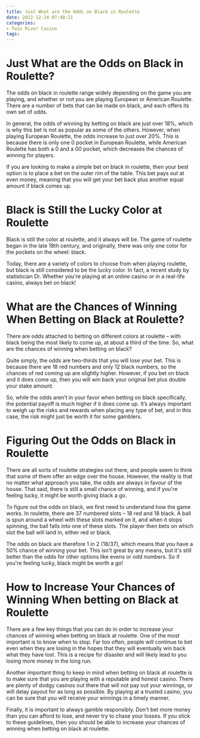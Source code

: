 ```yaml
---
title: Just What are the Odds on Black in Roulette
date: 2022-12-24 07:40:21
categories:
- Twin River Casino
tags:
---
```



#  Just What are the Odds on Black in Roulette?

The odds on black in roulette range widely depending on the game you are playing, and whether or not you are playing European or American Roulette. There are a number of bets that can be made on black, and each offers its own set of odds.

In general, the odds of winning by betting on black are just over 18%, which is why this bet is not as popular as some of the others. However, when playing European Roulette, the odds increase to just over 20%. This is because there is only one 0 pocket in European Roulette, while American Roulette has both a 0 and a 00 pocket, which decreases the chances of winning for players.

If you are looking to make a simple bet on black in roulette, then your best option is to place a bet on the outer rim of the table. This bet pays out at even money, meaning that you will get your bet back plus another equal amount if black comes up.

#  Black is Still the Lucky Color at Roulette

Black is still the color at roulette, and it always will be. The game of roulette began in the late 18th century, and originally, there was only one color for the pockets on the wheel: black.

Today, there are a variety of colors to choose from when playing roulette, but black is still considered to be the lucky color. In fact, a recent study by statistician Dr. Whether you're playing at an online casino or in a real-life casino, always bet on black!

#  What are the Chances of Winning When Betting on Black at Roulette?

There are odds attached to betting on different colors at roulette – with black being the most likely to come up, at about a third of the time. So, what are the chances of winning when betting on black?

Quite simply, the odds are two-thirds that you will lose your bet. This is because there are 18 red numbers and only 12 black numbers, so the chances of red coming up are slightly higher. However, if you bet on black and it does come up, then you will win back your original bet plus double your stake amount.

So, while the odds aren’t in your favor when betting on black specifically, the potential payoff is much higher if it does come up. It’s always important to weigh up the risks and rewards when placing any type of bet, and in this case, the risk might just be worth it for some gamblers.

#  Figuring Out the Odds on Black in Roulette

There are all sorts of roulette strategies out there, and people seem to think that some of them offer an edge over the house. However, the reality is that no matter what approach you take, the odds are always in favour of the house. That said, there is still a small chance of winning, and if you're feeling lucky, it might be worth giving black a go.

To figure out the odds on black, we first need to understand how the game works. In roulette, there are 37 numbered slots – 18 red and 18 black. A ball is spun around a wheel with these slots marked on it, and when it stops spinning, the ball falls into one of these slots. The player then bets on which slot the ball will land in, either red or black.

The odds on black are therefore 1 in 2 (18/37), which means that you have a 50% chance of winning your bet. This isn't great by any means, but it's still better than the odds for other options like evens or odd numbers. So if you're feeling lucky, black might be worth a go!

#  How to Increase Your Chances of Winning When betting on Black at Roulette

There are a few key things that you can do in order to increase your chances of winning when betting on black at roulette. One of the most important is to know when to stop. Far too often, people will continue to bet even when they are losing in the hopes that they will eventually win back what they have lost. This is a recipe for disaster and will likely lead to you losing more money in the long run.

Another important thing to keep in mind when betting on black at roulette is to make sure that you are playing with a reputable and honest casino. There are plenty of dodgy casinos out there that will not pay out your winnings, or will delay payout for as long as possible. By playing at a trusted casino, you can be sure that you will receive your winnings in a timely manner.

Finally, it is important to always gamble responsibly. Don't bet more money than you can afford to lose, and never try to chase your losses. If you stick to these guidelines, then you should be able to increase your chances of winning when betting on black at roulette.